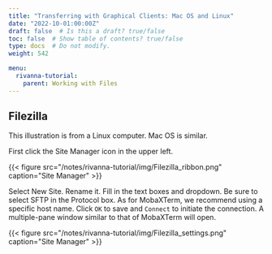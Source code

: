 ```yaml
---
title: "Transferring with Graphical Clients: Mac OS and Linux"
date: "2022-10-01:00:00Z"
draft: false  # Is this a draft? true/false
toc: false  # Show table of contents? true/false
type: docs  # Do not modify.
weight: 542

menu:
  rivanna-tutorial:
    parent: Working with Files
---
```


## Filezilla

This illustration is from a Linux computer.  Mac OS is similar.

First click the Site Manager icon in the upper left.

{{< figure src="/notes/rivanna-tutorial/img/Filezilla_ribbon.png" caption="Site Manager" >}}

Select New Site.  Rename it.  Fill in the text boxes and dropdown.  Be sure to select SFTP in the Protocol box.  As for MobaXTerm, we recommend using a specific host name.  Click `OK` to save and `Connect` to initiate the connection.  A multiple-pane window similar to that of MobaXTerm will open.

{{< figure src="/notes/rivanna-tutorial/img/Filezilla_settings.png" caption="Site Manager" >}}
